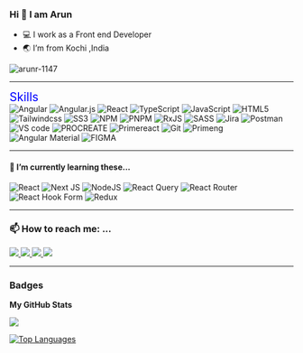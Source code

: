 
### Hi 👋 I am Arun 

* 💻 I work as a Front end Developer
* 🌏 I’m from Kochi ,India
<p align="left"> <img src="https://komarev.com/ghpvc/?username=arun-r1147&label=Profile%20views&color=FF6C37&style=flat" alt="arunr-1147" /> </p>

 ------------------------------------------------------------------------

<a style="color: blue; text-decoration: none; padding-bottom: 0.3em; border-bottom: 1px solid var(--borderColor-muted, var(--color-border-muted));font-size: 1.5em;
">Skills</a>
</br>
 ![Angular](https://img.shields.io/badge/angular-%23DD0031.svg?style=for-the-badge&logo=angular&logoColor=white) ![Angular.js](https://img.shields.io/badge/angular.js-%23E23237.svg?style=for-the-badge&logo=angularjs&logoColor=white) ![React](https://img.shields.io/badge/react-%2320232a.svg?style=for-the-badge&logo=react&logoColor=%2361DAFB)   ![TypeScript](https://img.shields.io/badge/typescript-%23007ACC.svg?style=for-the-badge&logo=typescript&logoColor=white) ![JavaScript](https://img.shields.io/badge/javascript-%23323330.svg?style=for-the-badge&logo=javascript&logoColor=%23F7DF1E) ![HTML5](https://img.shields.io/badge/html5-%23E34F26.svg?style=for-the-badge&logo=html5&logoColor=white) ![Tailwindcss](https://img.shields.io/badge/TAILWINDCSS-lightblue.svg?style=for-the-badge&logo=tailwindCss&logoColor=lightblue?)  ![SS3](https://img.shields.io/badge/css3-%231572B6.svg?style=for-the-badge&logo=css3&logoColor=white) ![NPM](https://img.shields.io/badge/NPM-%23CB3837.svg?style=for-the-badge&logo=npm&logoColor=white) ![PNPM](https://img.shields.io/badge/pnpm-%234a4a4a.svg?style=for-the-badge&logo=pnpm&logoColor=f69220) ![RxJS](https://img.shields.io/badge/rxjs-%23B7178C.svg?style=for-the-badge&logo=reactivex&logoColor=white) ![SASS](https://img.shields.io/badge/SASS-hotpink.svg?style=for-the-badge&logo=SASS&logoColor=white) ![Jira](https://img.shields.io/badge/jira-%230A0FFF.svg?style=for-the-badge&logo=jira&logoColor=white)  ![Postman](https://img.shields.io/badge/Postman-FF6C37?style=for-the-badge&logo=postman&logoColor=white)  ![VS code](https://img.shields.io/badge/VScode-%23007ACC.svg?style=for-the-badge&logo=vscode&logoColor=%2361DAFB)  ![PROCREATE](https://img.shields.io/badge/procreate-%23DD0031.svg?style=for-the-badge&logo=procreate&logoColor=white) ![Primereact](https://img.shields.io/badge/primereact-%2320232a.svg?style=for-the-badge&logo=primereact&logoColor=%2361DAFB) ![Git](https://img.shields.io/badge/git-orange.svg?style=for-the-badge&logo=git&logoColor=white)  ![Primeng](https://img.shields.io/badge/primeng-%2320232a.svg?style=for-the-badge&logo=primeng&logoColor=%2361DAFB)
![Angular Material](https://img.shields.io/badge/materialUi-%23007ACC.svg?style=for-the-badge&logo=materialui&logoColor=%2361DAFB)  ![FIGMA](https://img.shields.io/badge/figma-%23E23237.svg?style=for-the-badge&logo=figma&logoColor=white)
<br/>

 ------------------------------------------------------------------------

#### 🌱 I’m currently learning these...
![React](https://img.shields.io/badge/react-%2320232a.svg?style=for-the-badge&logo=react&logoColor=%2361DAFB) 
![Next JS](https://img.shields.io/badge/Next-black?style=for-the-badge&logo=next.js&logoColor=white) ![NodeJS](https://img.shields.io/badge/node.js-6DA55F?style=for-the-badge&logo=node.js&logoColor=white) ![React Query](https://img.shields.io/badge/-React%20Query-FF4154?style=for-the-badge&logo=react%20query&logoColor=white) ![React Router](https://img.shields.io/badge/React_Router-CA4245?style=for-the-badge&logo=react-router&logoColor=white) ![React Hook Form](https://img.shields.io/badge/React%20Hook%20Form-%23EC5990.svg?style=for-the-badge&logo=reacthookform&logoColor=white) ![Redux](https://img.shields.io/badge/redux-%23593d88.svg?style=for-the-badge&logo=redux&logoColor=white)

 ------------------------------------------------------------------------

### 📫 How to reach me: ...
<div >
 <a href="mailto:arunraju9837@gmail.com?">
 <img src="https://img.shields.io/badge/GMAIL-black?style=for-the-badge&logo=gmail&logoColor=white"/>
</a>
<a href="https://www.linkedin.com/in/arun-raju-05374a1b7" target="_blank" rel="noreferrer">
  <img src="https://img.shields.io/badge/LINKEDIN-black?style=for-the-badge&logo=linkedin&logoColor=white">
</a>
 <a href="https://www.instagram.com/stroke_4_/?igshid=MzRlODBiNWFlZA%3D%3D" target="_blank" rel="noreferrer">
 <img src="https://img.shields.io/badge/INSTAGRAM-black?style=for-the-badge&logo=instagram&logoColor=white"/>
</a>
  <a href="https://www.github/arun-r1147" target="_blank" rel="noreferrer">
 <img src="https://img.shields.io/badge/GITHUB-black?style=for-the-badge&logo=github&logoColor=white"/>
</a>
</div>

 ------------------------------------------------------------------------
### Badges

<b>My GitHub Stats</b>

<a href="https://github.com/arun-r1147"><img src="https://github-readme-streak-stats.herokuapp.com/?user=arun-r1147&stroke=ffffff&background=1c1917&ring=0891b2&fire=0891b2&currStreakNum=ffffff&currStreakLabel=0891b2&sideNums=ffffff&sideLabels=ffffff&dates=ffffff&hide_border=true" /></a>

<a href="https://github.com/arun-r1147" align="left"><img src="https://github-readme-stats.vercel.app/api/top-langs/?username=arun-r1147&langs_count=10&title_color=0891b2&text_color=ffffff&icon_color=0891b2&bg_color=1c1917&hide_border=true&locale=en&custom_title=Top%20%Languages" alt="Top Languages" /></a>


